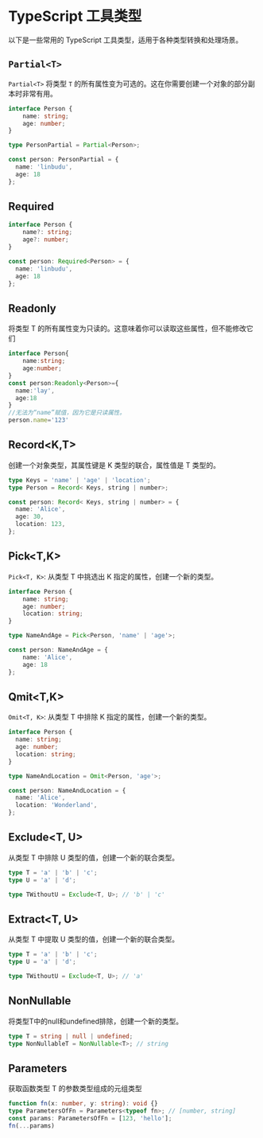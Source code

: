 # TypeScript 工具类型

以下是一些常用的 TypeScript 工具类型，适用于各种类型转换和处理场景。

## `Partial<T>`

`Partial<T>` 将类型 `T` 的所有属性变为可选的。这在你需要创建一个对象的部分副本时非常有用。

```ts
interface Person {
    name: string;
    age: number;
}

type PersonPartial = Partial<Person>;

const person: PersonPartial = {
  name: 'linbudu',
  age: 18
};
```
## Required<T>
```ts
interface Person {
    name?: string;
    age?: number;
}

const person: Required<Person> = {
  name: 'linbudu',
  age: 18
};

```
## Readonly<T>
将类型 T 的所有属性变为只读的。这意味着你可以读取这些属性，但不能修改它们
```ts
interface Person{
    name:string;
    age:number;
}
const person:Readonly<Person>={
  name:'lay',
  age:18   
}
//无法为“name”赋值，因为它是只读属性。
person.name='123'
```
## Record<K,T>
创建一个对象类型，其属性键是 K 类型的联合，属性值是 T 类型的。
```ts
type Keys = 'name' | 'age' | 'location';
type Person = Record< Keys, string | number>;

const person: Record< Keys, string | number> = {
  name: 'Alice',
  age: 30,
  location: 123,
};
```
## Pick<T,K>
`Pick<T, K>`: 从类型 T 中挑选出 K 指定的属性，创建一个新的类型。
```ts
interface Person {
    name: string;
    age: number;
    location: string;
}

type NameAndAge = Pick<Person, 'name' | 'age'>;

const person: NameAndAge = {
    name: 'Alice',
    age: 18
};
```
## Qmit<T,K>
`Omit<T, K>`: 从类型 T 中排除 K 指定的属性，创建一个新的类型。
```ts
interface Person {
  name: string;
  age: number;
  location: string;
}

type NameAndLocation = Omit<Person, 'age'>;

const person: NameAndLocation = {
  name: 'Alice',
  location: 'Wonderland',
};
```
## Exclude<T, U>
从类型 T 中排除 U 类型的值，创建一个新的联合类型。
```ts
type T = 'a' | 'b' | 'c';
type U = 'a' | 'd';

type TWithoutU = Exclude<T, U>; // 'b' | 'c'
```
## Extract<T, U>
从类型 T 中提取 U 类型的值，创建一个新的联合类型。
```ts
type T = 'a' | 'b' | 'c';
type U = 'a' | 'd';

type TWithoutU = Exclude<T, U>; // 'a'
```
## NonNullable<T>
将类型T中的null和undefined排除，创建一个新的类型。
```ts
type T = string | null | undefined;
type NonNullableT = NonNullable<T>; // string
```
## Parameters<T>
获取函数类型 T 的参数类型组成的元组类型
```ts
function fn(x: number, y: string): void {}
type ParametersOfFn = Parameters<typeof fn>; // [number, string]
const params: ParametersOfFn = [123, 'hello'];
fn(...params)
```


